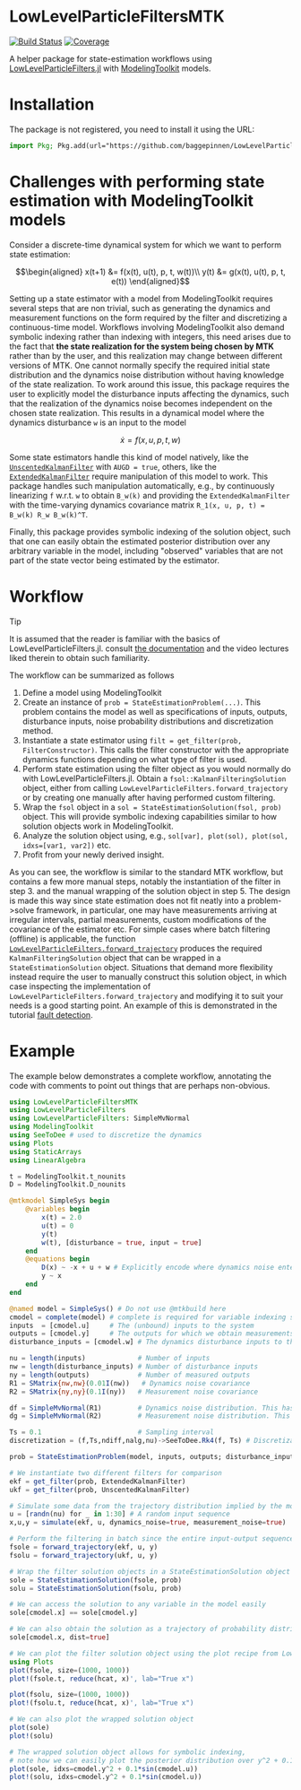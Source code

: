 # LowLevelParticleFiltersMTK

[![Build Status](https://github.com/baggepinnen/LowLevelParticleFiltersMTK.jl/actions/workflows/CI.yml/badge.svg?branch=main)](https://github.com/baggepinnen/LowLevelParticleFiltersMTK.jl/actions/workflows/CI.yml?query=branch%3Amain)
[![Coverage](https://codecov.io/gh/baggepinnen/LowLevelParticleFiltersMTK.jl/branch/main/graph/badge.svg)](https://codecov.io/gh/baggepinnen/LowLevelParticleFiltersMTK.jl)

A helper package for state-estimation workflows using [LowLevelParticleFilters.jl](https://github.com/baggepinnen/LowLevelParticleFilters.jl) with [ModelingToolkit](https://github.com/SciML/ModelingToolkit.jl/) models.

# Installation
The package is not registered, you need to install it using the URL:
```julia
import Pkg; Pkg.add(url="https://github.com/baggepinnen/LowLevelParticleFiltersMTK.jl")
```

# Challenges with performing state estimation with ModelingToolkit models

Consider a discrete-time dynamical system for which we want to perform state estimation:
```math
\begin{aligned}
x(t+1) &= f(x(t), u(t), p, t, w(t))\\
y(t) &= g(x(t), u(t), p, t, e(t))
\end{aligned}
```

Setting up a state estimator with a model from ModelingToolkit requires several steps that are non trivial, such as generating the dynamics and measurement functions on the form required by the filter and discretizing a continuous-time model. Workflows involving ModelingToolkit also demand symbolic indexing rather than indexing with integers, this need arises due to the fact that **the state realization for the system being chosen by MTK** rather than by the user, and this realization may change between different versions of MTK. One cannot normally specify the required initial state distribution and the dynamics noise distribution without having knowledge of the state realization. To work around this issue, this package requires the user to explicitly model the disturbance inputs affecting the dynamics, such that the realization of the dynamics noise becomes independent on the chosen state realization. This results in a dynamical model where the dynamics disturbance ``w`` is an input to the model
```math
\dot{x} = f(x, u, p, t, w)
```
Some state estimators handle this kind of model natively, like the [`UnscentedKalmanFilter`](https://baggepinnen.github.io/LowLevelParticleFilters.jl/dev/api/#LowLevelParticleFilters.UnscentedKalmanFilter-Union{Tuple{AUGM},%20Tuple{AUGD},%20Tuple{IPM},%20Tuple{IPD},%20Tuple{Any,%20LowLevelParticleFilters.AbstractMeasurementModel,%20Any},%20Tuple{Any,%20LowLevelParticleFilters.AbstractMeasurementModel,%20Any,%20Any}}%20where%20{IPD,%20IPM,%20AUGD,%20AUGM}) with `AUGD = true`, others, like the [`ExtendedKalmanFilter`](https://baggepinnen.github.io/LowLevelParticleFilters.jl/dev/api/#LowLevelParticleFilters.ExtendedKalmanFilter) require manipulation of this model to work. This package handles such manipulation automatically, e.g., by continuously linearizing ``f`` w.r.t. ``w`` to obtain ``B_w(k)`` and providing the `ExtendedKalmanFilter` with the time-varying dynamics covariance matrix ``R_1(x, u, p, t) = B_w(k) R_w B_w(k)^T``.

Finally, this package provides symbolic indexing of the solution object, such that one can easily obtain the estimated posterior distribution over any arbitrary variable in the model, including "observed" variables that are not part of the state vector being estimated by the estimator.



# Workflow

> [!TIP]
> It is assumed that the reader is familiar with the basics of LowLevelParticleFilters.jl. consult [the documentation](https://baggepinnen.github.io/LowLevelParticleFilters.jl/dev/) and the video lectures liked therein to obtain such familiarity.

The workflow can be summarized as follows
1. Define a model using ModelingToolkit
2. Create an instance of `prob = StateEstimationProblem(...)`. This problem contains the model as well as specifications of inputs, outputs, disturbance inputs, noise probability distributions and discretization method.
3. Instantiate a state estimator using `filt = get_filter(prob, FilterConstructor)`. This calls the filter constructor with the appropriate dynamics functions depending on what type of filter is used.
4. Perform state estimation using the filter object as you would normally do with LowLevelParticleFilters.jl. Obtain a `fsol::KalmanFilteringSolution` object, either from calling `LowLevelParticleFilters.forward_trajectory` or by creating one manually after having performed custom filtering.
5. Wrap the `fsol` object in a `sol = StateEstimationSolution(fsol, prob)` object. This will provide symbolic indexing capabilities similar to how solution objects work in ModelingToolkit.
6. Analyze the solution object using, e.g., `sol[var], plot(sol), plot(sol, idxs=[var1, var2])` etc.
7. Profit from your newly derived insight.

As you can see, the workflow is similar to the standard MTK workflow, but contains a few more manual steps, notably the instantiation of the filter in step 3. and the manual wrapping of the solution object in step 5. The design is made this way since state estimation does not fit neatly into a problem->solve framework, in particular, one may have measurements arriving at irregular intervals, partial measurements, custom modifications of the covariance of the estimator etc. For simple cases where batch filtering (offline) is applicable, the function [`LowLevelParticleFilters.forward_trajectory`](https://baggepinnen.github.io/LowLevelParticleFilters.jl/dev/api/#LowLevelParticleFilters.forward_trajectory) produces the required `KalmanFilteringSolution` object that can be wrapped in a `StateEstimationSolution` object. Situations that demand more flexibility instead require the user to manually construct this solution object, in which case inspecting the implementation of `LowLevelParticleFilters.forward_trajectory` and modifying it to suit your needs is a good starting point. An example of this is demonstrated in the tutorial [fault detection](https://baggepinnen.github.io/LowLevelParticleFilters.jl/dev/fault_detection/).

# Example
The example below demonstrates a complete workflow, annotating the code with comments to point out things that are perhaps non-obvious.
```julia
using LowLevelParticleFiltersMTK
using LowLevelParticleFilters
using LowLevelParticleFilters: SimpleMvNormal
using ModelingToolkit
using SeeToDee # used to discretize the dynamics
using Plots
using StaticArrays
using LinearAlgebra

t = ModelingToolkit.t_nounits
D = ModelingToolkit.D_nounits

@mtkmodel SimpleSys begin
    @variables begin
        x(t) = 2.0
        u(t) = 0
        y(t)
        w(t), [disturbance = true, input = true]
    end
    @equations begin
        D(x) ~ -x + u + w # Explicitly encode where dynamics noise enters the system with w
        y ~ x
    end
end

@named model = SimpleSys() # Do not use @mtkbuild here
cmodel = complete(model) # complete is required for variable indexing since we did not use @mtkbuild above
inputs  = [cmodel.u]     # The (unbound) inputs to the system
outputs = [cmodel.y]     # The outputs for which we obtain measurements
disturbance_inputs = [cmodel.w] # The dynamics disturbance inputs to the system

nu = length(inputs)             # Number of inputs
nw = length(disturbance_inputs) # Number of disturbance inputs
ny = length(outputs)            # Number of measured outputs
R1 = SMatrix{nw,nw}(0.01I(nw))   # Dynamics noise covariance
R2 = SMatrix{ny,ny}(0.1I(ny))   # Measurement noise covariance

df = SimpleMvNormal(R1)         # Dynamics noise distribution. This has to be a Gaussian if using a Kalman-type filter
dg = SimpleMvNormal(R2)         # Measurement noise distribution. This has to be a Gaussian if using a Kalman-type filter

Ts = 0.1                        # Sampling interval
discretization = (f,Ts,ndiff,nalg,nu)->SeeToDee.Rk4(f, Ts) # Discretization method

prob = StateEstimationProblem(model, inputs, outputs; disturbance_inputs, df, dg, discretization, Ts)

# We instantiate two different filters for comparison
ekf = get_filter(prob, ExtendedKalmanFilter)
ukf = get_filter(prob, UnscentedKalmanFilter)

# Simulate some data from the trajectory distribution implied by the model
u = [randn(nu) for _ in 1:30] # A random input sequence
x,u,y = simulate(ekf, u, dynamics_noise=true, measurement_noise=true)

# Perform the filtering in batch since the entire input-output sequence is available
fsole = forward_trajectory(ekf, u, y)
fsolu = forward_trajectory(ukf, u, y)

# Wrap the filter solution objects in a StateEstimationSolution object
sole = StateEstimationSolution(fsole, prob)
solu = StateEstimationSolution(fsolu, prob)

# We can access the solution to any variable in the model easily
sole[cmodel.x] == sole[cmodel.y]

# We can also obtain the solution as a trajectory of probability distributions
sole[cmodel.x, dist=true]

# We can plot the filter solution object using the plot recipe from LowLevelParticleFilters
using Plots
plot(fsole, size=(1000, 1000))
plot!(fsole.t, reduce(hcat, x)', lab="True x")

plot(fsolu, size=(1000, 1000))
plot!(fsolu.t, reduce(hcat, x)', lab="True x")

# We can also plot the wrapped solution object
plot(sole)
plot!(solu)

# The wrapped solution object allows for symbolic indexing,
# note how we can easily plot the posterior distribution over y^2 + 0.1*sin(u) 
plot(sole, idxs=cmodel.y^2 + 0.1*sin(cmodel.u))
plot!(solu, idxs=cmodel.y^2 + 0.1*sin(cmodel.u))
```